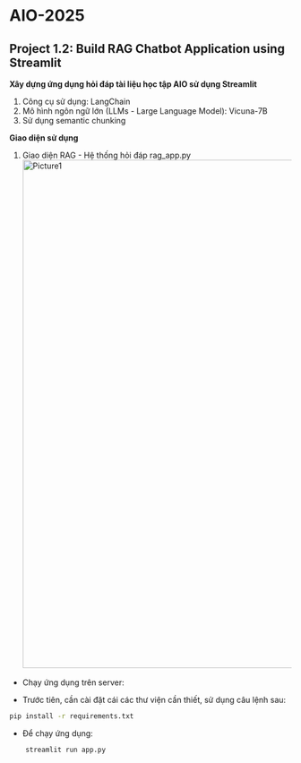 # AIO-2025
## Project 1.2: Build RAG Chatbot Application using Streamlit
**Xây dựng ứng dụng hỏi đáp tài liệu học tập AIO sử dụng Streamlit**
1. Công cụ sử dụng: LangChain
2. Mô hình ngôn ngữ lớn (LLMs - Large Language Model): Vicuna-7B
3. Sử dụng semantic chunking

**Giao diện sử dụng**
1. Giao diện RAG - Hệ thống hỏi đáp
   rag_app.py
   <img width="908" alt="Picture1" src="https://github.com/user-attachments/assets/c2285c45-8d9a-430a-a905-722afc662b33" />

* Chạy ứng dụng trên server:
- Trước tiên, cần cài đặt cái các thư viện cần thiết, sử dụng câu lệnh sau:
```bash
pip install -r requirements.txt
```
- Để chạy ứng dụng:
```bash
    streamlit run app.py
```
